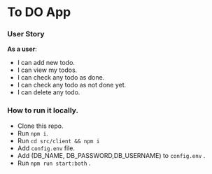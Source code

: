# To DO App

### User Story
**As a user**:
- I can add new todo.
- I can view my todos.
- I can check any todo as done.
- I can check any todo as not done yet.
- I can delete any todo.

### How to run it locally.

- Clone this repo.
- Run ``` npm i ```.
- Run ``` cd src/client && npm i ```
- Add ``` config.env ``` file.
- Add (DB_NAME, DB_PASSWORD,DB_USERNAME) to ``` config.env ``` .
- Run ``` npm run start:both ``` .
